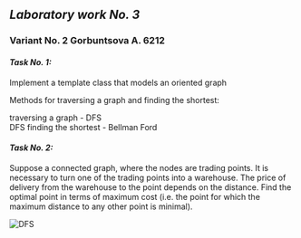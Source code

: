 ## *Laboratory work No. 3*

### Variant No. 2 Gorbuntsova A. 6212

#### *Task No. 1:*

Implement a template class that models an oriented graph

Methods for traversing a graph and finding the shortest:

traversing a graph - DFS\
DFS finding the shortest - Bellman Ford

#### *Task No. 2:*

Suppose a connected graph, where the nodes are trading points. It is necessary to turn one of the trading points into a
warehouse. The price of delivery from the warehouse to the point depends on the distance. Find the optimal point in
terms of maximum cost (i.e. the point for which the maximum distance to any other point is minimal).

![DFS](https://raw.githubusercontent.com/litirnntir/litirnntir/main/graph.gif)
